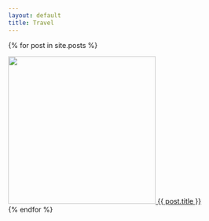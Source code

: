 ```yaml
---
layout: default
title: Travel
---
```


{% for post in site.posts %}
  <div class="btn">
      <a href="{{ post.url }}" ><img src="{{ post.thumbnail }}" width="300" />
      <a href="{{ post.url }}" >{{ post.title }}</a>
  </div>
{% endfor %}